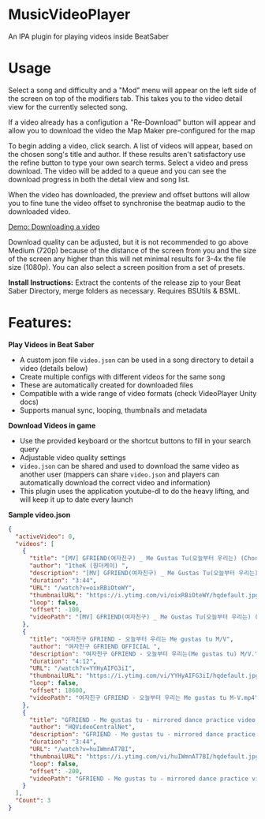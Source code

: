 # MusicVideoPlayer
An IPA plugin for playing videos inside BeatSaber

# Usage

Select a song and difficulty and a "Mod" menu will appear on the left side of the screen on top of the modifiers tab. This takes you to the video detail view for the currently selected song. 

If a video already has a configution a "Re-Download" button will appear and allow you to download the video the Map Maker pre-configured for the map

To begin adding a video, click search. A list of videos will appear, based on the chosen song's title and author. If these results aren't satisfactory use the refine button to type your own search terms. Select a video and press download. The video will be added to a queue and you can see the download progress in both the detail view and song list.

When the video has downloaded, the preview and offset buttons will allow you to fine tune the video offset to synchronise the beatmap audio to the downloaded video.

[Demo: Downloading a video](https://streamable.com/ndl9g4)

Download quality can be adjusted, but it is not recommended to go above Medium (720p) because of the distance of the screen from you and the size of the screen any higher than this will net minimal results for 3-4x the file size (1080p). You can also select a screen position from a set of presets.


**Install Instructions:**
Extract the contents of the release zip to your Beat Saber Directory, merge folders as necessary.
Requires BSUtils & BSML.

# Features:
**Play Videos in Beat Saber**
* A custom json file `video.json` can be used in a song directory to detail a video (details below)
* Create multiple configs with different videos for the same song
* These are automatically created for downloaded files
* Compatible with a wide range of video formats (check VideoPlayer Unity docs)
* Supports manual sync, looping, thumbnails and metadata

**Download Videos in game**
* Use the provided keyboard or the shortcut buttons to fill in your search query
* Adjustable video quality settings
* `video.json` can be shared and used to download the same video as another user (mappers can share `video.json` and players can automatically download the correct video and information)
* This plugin uses the application youtube-dl to do the heavy lifting, and will keep it up to date every launch

**Sample video.json**
```json
{
  "activeVideo": 0,
  "videos": [
    {
      "title": "[MV] GFRIEND(여자친구) _ Me Gustas Tu(오늘부터 우리는) (Choreography Ver.)",
      "author": "1theK (원더케이) ",
      "description": "[MV] GFRIEND(여자친구) _ Me Gustas Tu(오늘부터 우리는) (Choreography Ver.)*****Hello, this is 1theK. We are working on ...",
      "duration": "3:44",
      "URL": "/watch?v=oixRBiOteWY",
      "thumbnailURL": "https://i.ytimg.com/vi/oixRBiOteWY/hqdefault.jpg?sqp=-oaymwEjCPYBEIoBSFryq4qpAxUIARUAAAAAGAElAADIQj0AgKJDeAE=&amp;rs=AOn4CLDJcaceiJ0EGqHJN8jgKOmzqkEiSg",
      "loop": false,
      "offset": -100,
      "videoPath": "[MV] GFRIEND(여자친구) _ Me Gustas Tu(오늘부터 우리는) (Choreography Ver.).mp4"
    },
    {
      "title": "여자친구 GFRIEND - 오늘부터 우리는 Me gustas tu M/V",
      "author": "여자친구 GFRIEND OFFICIAL ",
      "description": "여자친구 GFRIEND - 오늘부터 우리는(Me gustas tu) M/V.",
      "duration": "4:12",
      "URL": "/watch?v=YYHyAIFG3iI",
      "thumbnailURL": "https://i.ytimg.com/vi/YYHyAIFG3iI/hqdefault.jpg?sqp=-oaymwEjCPYBEIoBSFryq4qpAxUIARUAAAAAGAElAADIQj0AgKJDeAE=&amp;rs=AOn4CLDq4Cvxyo87B8rZNE2f8OYY8w9Fbg",
      "loop": false,
      "offset": 18600,
      "videoPath": "여자친구 GFRIEND - 오늘부터 우리는 Me gustas tu M-V.mp4"
    },
    {
      "title": "GFRIEND - Me gustas tu - mirrored dance practice video - 여자친구 오늘부터 우리는",
      "author": "HQVideoCentralNet",
      "description": "GFRIEND - Me gustas tu - mirrored dance practice 여자친구 오늘부터 우리는 (C) 2015 Source Music iTunes ...",
      "duration": "3:44",
      "URL": "/watch?v=huIWmnAT7BI",
      "thumbnailURL": "https://i.ytimg.com/vi/huIWmnAT7BI/hqdefault.jpg?sqp=-oaymwEjCPYBEIoBSFryq4qpAxUIARUAAAAAGAElAADIQj0AgKJDeAE=&amp;rs=AOn4CLCkdhbiD5iEjaqPEYxivGUhwGEXSw",
      "loop": false,
      "offset": -200,
      "videoPath": "GFRIEND - Me gustas tu - mirrored dance practice video - 여자친구 오늘부터 우리는.mp4"
    }
  ],
  "Count": 3
}
```
